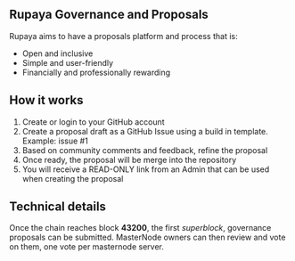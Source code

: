 ## Rupaya Governance and Proposals

Rupaya aims to have a proposals platform and process that is:

* Open and inclusive
* Simple and user-friendly
* Financially and professionally rewarding

## How it works

1. Create or login to your GitHub account
2. Create a proposal draft as a GitHub Issue using a build in template. Example: issue #1
3. Based on community comments and feedback, refine the proposal
4. Once ready, the proposal will be merge into the repository
5. You will receive a READ-ONLY link from an Admin that can be used when creating the proposal


## Technical details

Once the chain reaches block **43200**, the first _superblock_, governance proposals can be submitted.
MasterNode owners can then review and vote on them, one vote per masternode server.
